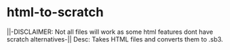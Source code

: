 # html-to-scratch
||-DISCLAIMER: Not all files will work as some html features dont have scratch alternatives-||   Desc: Takes HTML files and converts them to .sb3.
